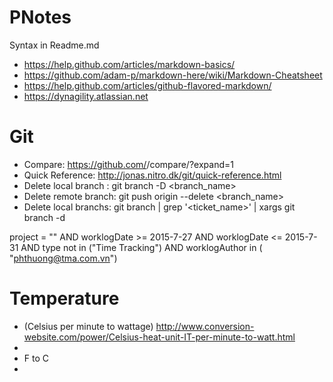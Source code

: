 PNotes
======
Syntax in Readme.md
- https://help.github.com/articles/markdown-basics/
- https://github.com/adam-p/markdown-here/wiki/Markdown-Cheatsheet
- https://help.github.com/articles/github-flavored-markdown/
- https://dynagility.atlassian.net

Git
=======
- Compare: https://github.com/<repository>/compare/<ticket>?expand=1
- Quick Reference: http://jonas.nitro.dk/git/quick-reference.html
- Delete local branch : git branch -D <branch_name>
- Delete remote branch: git push origin --delete <branch_name>
- Delete local branchs: git branch | grep '<ticket_name>' | xargs git branch -d

project = "<projectname>" AND worklogDate >= 2015-7-27 AND worklogDate <= 2015-7-31 AND type not in ("Time Tracking") AND worklogAuthor in ( "phthuong@tma.com.vn")

Temperature
===========
- (Celsius per minute to wattage) http://www.conversion-website.com/power/Celsius-heat-unit-IT-per-minute-to-watt.html
- 
- F to C
- 

